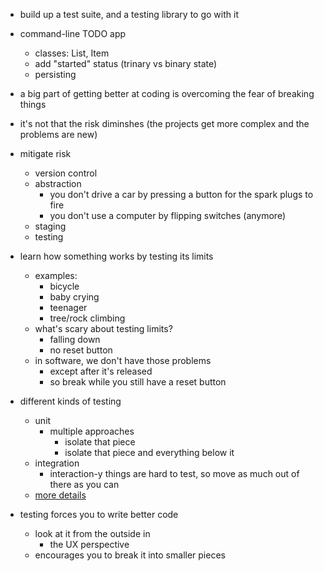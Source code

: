 * build up a test suite, and a testing library to go with it
* command-line TODO app
    * classes: List, Item
    * add "started" status (trinary vs binary state)
    * persisting

* a big part of getting better at coding is overcoming the fear of breaking things
* it's not that the risk diminshes (the projects get more complex and the problems are new)
* mitigate risk
    * version control
    * abstraction
        * you don't drive a car by pressing a button for the spark plugs to fire
        * you don't use a computer by flipping switches (anymore)
    * staging
    * testing
* learn how something works by testing its limits
    * examples:
        * bicycle
        * baby crying
        * teenager
        * tree/rock climbing
    * what's scary about testing limits?
        * falling down
        * no reset button
    * in software, we don't have those problems
        * except after it's released
        * so break while you still have a reset button
* different kinds of testing
    * unit
        * multiple approaches
            * isolate that piece
            * isolate that piece and everything below it
    * integration
        * interaction-y things are hard to test, so move as much out of there as you can
    * [more details](http://stackoverflow.com/questions/4904096/whats-the-difference-between-unit-functional-acceptance-and-integration-test)
* testing forces you to write better code
    * look at it from the outside in
        * the UX perspective
    * encourages you to break it into smaller pieces
